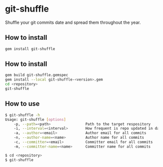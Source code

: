 # git-shuffle
Shuffle your git commits date and spread them throughout the year.

## How to install
```bash
gem install git-shuffle
```

## How to install
```bash
gem build git-shuffle.gemspec
gem install --local git-shuffle-<version>.gem
cd <repository>
git-shuffle
```

## How to use
```bash
$ git-shuffle -h
Usage: git-shuffle [options]
    -p, --path=<path>                Path to the target respository
    -i, --interval=<interval>        How frequent is repo updated in days
    -a, --author=<email>             Author email for all commits
    -n, --author-name=<name>         Author name for all commits
    -c, --committer=<email>          Committer email for all commits
    -m, --committer-name=<name>      Committer name for all commits

$ cd <repository>
$ git-shuffle
```
